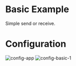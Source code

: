 # Basic Example   
Simple send or receive.   

# Configuration   
![config-app](https://user-images.githubusercontent.com/6020549/162125873-556d92c4-60aa-46fb-9f6e-d2ff38858f58.jpg)
![config-basic-1](https://github.com/user-attachments/assets/2b40f2e0-d951-4659-b6aa-4b3618f74df5)

